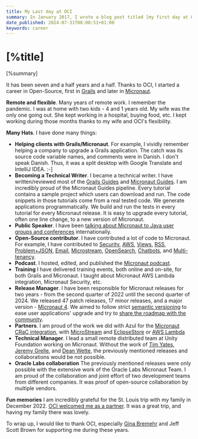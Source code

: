 ```yaml
---
title: My Last day at OCI
summary: In January 2017, I wrote a blog post titled [my first day at OCI](https://sergiodelamo.com/blog/my-first-day-at-oci.html). Today is my last day at OCI. 
date_published: 2024-07-31T08:00:51+01:00
keywords: career
---
```


# [%title]

[%summary]

It has been seven and a half years and a half. Thanks to OCI, I started a career in Open-Source, first in [Grails](https://grails.org) and later in [Micronaut](https://micronaut.io).

**Remote and flexible**. Many years of remote work. I remember the pandemic. I was at home with two kids - 4 and 1 years old. My wife was the only one going out. She kept working in a hospital, buying food, etc. I kept working during those months thanks to my wife and OCI's flexibility.

**Many Hats**. I have done many things:

- **Helping clients with Grails/Micronaut**. For example, I vividly remember helping a company to upgrade a Grails application. The catch was its source code variable names, and comments were in Danish. I don't speak Danish. Thus, it was a split desktop with Google Translate and IntelliJ IDEA. :-]
- **Becoming a Technical Writer**. I  became a technical writer. I have written/reviewed most of the [Grails Guides](https://guides.grails.org) and [Micronaut Guides](https://guides.micronaut.io/latest/index.html). I am incredibly proud of the Micronaut Guides pipeline. Every tutorial contains a sample project which users can download and run. The code snippets in those tutorials come from a real tested code. We generate applications programmatically. We build and run the tests in every tutorial for every Micronaut release. It is easy to upgrade every tutorial, often one line change, to a new version of Micronaut. 
- **Public Speaker**. I have been [talking about Micronaut to Java user groups and conferences](https://sergiodelamo.com/blog/tag/talk.html) internationally.
- **Open-Source contributor**. I have contributed a lot of code to Micronaut. For example, I have contributed to [Security](https://micronaut-projects.github.io/micronaut-security/latest/guide/), [AWS](https://micronaut-projects.github.io/micronaut-aws/latest/guide/), [Views](https://micronaut-projects.github.io/micronaut-views/latest/guide/), [RSS](https://micronaut-projects.github.io/micronaut-rss/latest/guide/), [Problem+JSON](https://micronaut-projects.github.io/micronaut-problem-json/latest/guide/), [Email](https://micronaut-projects.github.io/micronaut-email/latest/guide/), [Microstream](https://micronaut-projects.github.io/micronaut-micronaut/latest/guide/), [OpenSearch](https://micronaut-projects.github.io/micronaut-opensearch/latest/guide/), [Chatbots](https://micronaut-projects.github.io/micronaut-chatbots/latest/guide/), and [Multi-tenancy](https://micronaut-projects.github.io/micronaut-multitenancy/latest/guide/).
- **Podcast**. I hosted, edited, and published the [Micronaut podcast](https://micronautpodcast.com).
- **Training** I have delivered training events, both online and on-site, for both Grails and Micronaut. I taught about Micronaut AWS Lambda integration, Micronaut Security, etc.
- **Release Manager**. I have been responsible for Micronaut releases for two years - from the second quarter of 2022 until the second quarter of 2024. We released 47 patch releases, 17 minor releases, and a major version - [Micronaut 4](https://micronaut.io/2023/07/14/micronaut-framework-4-0-0-released/). We aimed to follow strict [semantic versioning](https://micronaut.io/micronaut-roadmap/) to ease user applications' upgrade and try to [share the roadmap with the community](https://github.com/micronaut-projects/micronaut-core/discussions/categories/planning).
- **Partners**. I am proud of the work we did with Azul for the [Micronaut CRaC integration](https://micronaut-projects.github.io/micronaut-crac/latest/guide/), with [MicroStream](https://micronaut-projects.github.io/micronaut-microstream/latest/guide/) and [EclipseStore](https://micronaut-projects.github.io/micronaut-eclipsestore/latest/guide/) or [AWS Lambda](https://micronaut-projects.github.io/micronaut-aws/latest/guide/#lambda)
- **Technical Manager**. I lead a small remote distributed team at Unity Foundation working on Micronaut. Without the work of [Tim Yates](https://x.com/tim_yates), [Jeremy Grelle](https://x.com/jeremyg484), and [Dean Wette](https://x.com/RaceTripper), the previously mentioned releases and collaborations would be not possible.
- **Oracle Labs collaboration** The previously mentioned releases were only possible with the extensive work of the Oracle Labs Micronaut Team. I am proud of the collaboration and joint effort of two development teams from different companies. It was proof of open-source collaboration by multiple vendors.

**Fun memories**
I am incredibly grateful for the St. Louis trip with my family in December 2022. [OCI welcomed me as a partner](http://localhost/sergiodelamo.com/blog/partnert-of-objectcomputing.html). It was a great trip, and having my family there was lovely.

To wrap up, I would like to thank OCI, especially [Gina Bremehr](https://x.com/bremehrg) and Jeff Scott Brown for supporting me during these years. 







